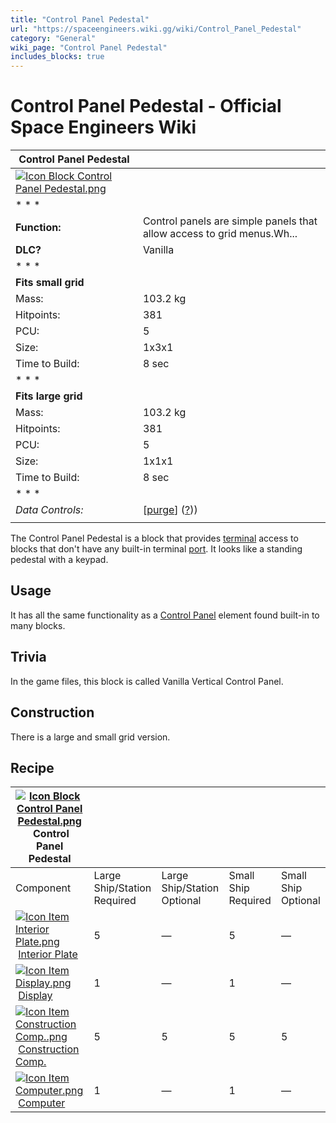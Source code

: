 ```yaml
---
title: "Control Panel Pedestal"
url: "https://spaceengineers.wiki.gg/wiki/Control_Panel_Pedestal"
category: "General"
wiki_page: "Control Panel Pedestal"
includes_blocks: true
---
```


# Control Panel Pedestal - Official Space Engineers Wiki

| Control Panel Pedestal |     |
| --- | --- |
| [![Icon Block Control Panel Pedestal.png](https://spaceengineers.wiki.gg/images/e/ed/Icon_Block_Control_Panel_Pedestal.png?e41f41)](https://spaceengineers.wiki.gg/wiki/File:Icon_Block_Control_Panel_Pedestal.png) |     |
| * * * |     |
| **Function:** | Control panels are simple panels that allow access to grid menus.Wh... |
| **DLC?** | Vanilla |
| * * * |     |
| **Fits small grid** |     |
| Mass: | 103.2 kg |
| Hitpoints: | 381 |
| PCU: | 5   |
| Size: | 1x3x1 |
| Time to Build: | 8 sec |
| * * * |     |
| **Fits large grid** |     |
| Mass: | 103.2 kg |
| Hitpoints: | 381 |
| PCU: | 5   |
| Size: | 1x1x1 |
| Time to Build: | 8 sec |
| * * * |     |
| _Data Controls:_ | \[[purge](https://spaceengineers.wiki.gg/wiki/Control_Panel_Pedestal?action=purge)\] ([?](https://spaceengineers.wiki.gg/wiki/Template:Info_Block))) |
|     |     |

The Control Panel Pedestal is a block that provides [terminal](https://spaceengineers.wiki.gg/wiki/Terminal "Terminal") access to blocks that don't have any built-in terminal [port](https://spaceengineers.wiki.gg/wiki/Port "Port"). It looks like a standing pedestal with a keypad.

## Usage

It has all the same functionality as a [Control Panel](https://spaceengineers.wiki.gg/wiki/Control_Panel "Control Panel") element found built-in to many blocks.

## Trivia

In the game files, this block is called Vanilla Vertical Control Panel.

## Construction

There is a large and small grid version.

## Recipe

| [![Icon Block Control Panel Pedestal.png](https://spaceengineers.wiki.gg/images/thumb/e/ed/Icon_Block_Control_Panel_Pedestal.png/21px-Icon_Block_Control_Panel_Pedestal.png?e41f41)](https://spaceengineers.wiki.gg/wiki/Control_Panel_Pedestal "Control Panel Pedestal") Control Panel Pedestal |     |     |     |     |
| --- | --- | --- | --- | --- |
| Component | Large Ship/Station  <br>Required | Large Ship/Station  <br>Optional | Small Ship  <br>Required | Small Ship  <br>Optional |
| [![Icon Item Interior Plate.png](https://spaceengineers.wiki.gg/images/thumb/7/77/Icon_Item_Interior_Plate.png/21px-Icon_Item_Interior_Plate.png?d80f8e)](https://spaceengineers.wiki.gg/wiki/Interior_Plate "Interior Plate") [Interior Plate](https://spaceengineers.wiki.gg/wiki/Interior_Plate "Interior Plate") | 5   | —   | 5   | —   |
| [![Icon Item Display.png](https://spaceengineers.wiki.gg/images/thumb/4/44/Icon_Item_Display.png/21px-Icon_Item_Display.png?a444bc)](https://spaceengineers.wiki.gg/wiki/Display "Display") [Display](https://spaceengineers.wiki.gg/wiki/Display "Display") | 1   | —   | 1   | —   |
| [![Icon Item Construction Comp..png](https://spaceengineers.wiki.gg/images/thumb/4/45/Icon_Item_Construction_Comp..png/21px-Icon_Item_Construction_Comp..png?cdc26f)](https://spaceengineers.wiki.gg/wiki/Construction_Comp. "Construction Comp.") [Construction Comp.](https://spaceengineers.wiki.gg/wiki/Construction_Comp. "Construction Comp.") | 5   | 5   | 5   | 5   |
| [![Icon Item Computer.png](https://spaceengineers.wiki.gg/images/thumb/7/72/Icon_Item_Computer.png/21px-Icon_Item_Computer.png?65c1a4)](https://spaceengineers.wiki.gg/wiki/Computer "Computer") [Computer](https://spaceengineers.wiki.gg/wiki/Computer "Computer") | 1   | —   | 1   | —   |